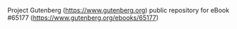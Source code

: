 Project Gutenberg (https://www.gutenberg.org) public repository for
eBook #65177 (https://www.gutenberg.org/ebooks/65177)
